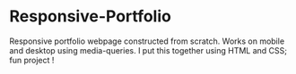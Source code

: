 # Responsive-Portfolio

Responsive portfolio webpage constructed from scratch. Works on mobile and desktop using media-queries. I put this together using HTML and CSS; fun project !